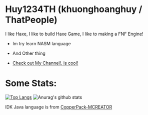 # Huy1234TH (khuonghoanghuy / ThatPeople)
I like Haxe, I like to build Haxe Game, I like to making a FNF Engine!

- Im try learn NASM language
- And Other thing

- [Check out My Channel!, is cool!](https://www.youtube.com/channel/UCHLN1cnuBhRvPBgrhARqp2A)

# Some Stats:
[![Top Langs](https://github-readme-stats.vercel.app/api/top-langs/?username=khuonghoanghuy)](https://github.com/khuonghoanghuy/github-readme-stats)
![Anurag's github stats](https://github-readme-stats.vercel.app/api?username=khuonghoanghuy)

IDK Java language is from [CopperPack-MCREATOR](https://github.com/khuonghoanghuy/CopperPack-MCREATOR)
